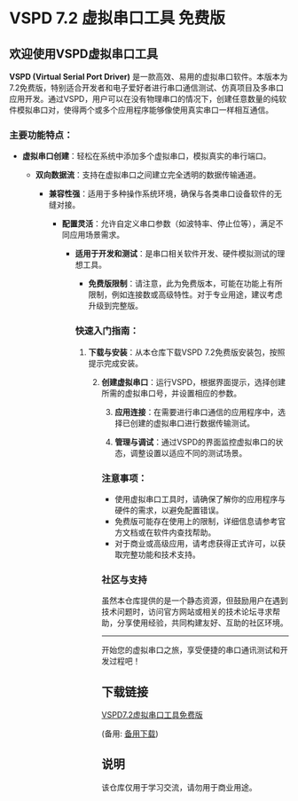 # VSPD 7.2 虚拟串口工具 免费版

## 欢迎使用VSPD虚拟串口工具

**VSPD (Virtual Serial Port Driver)** 是一款高效、易用的虚拟串口软件。本版本为7.2免费版，特别适合开发者和电子爱好者进行串口通信测试、仿真项目及多串口应用开发。通过VSPD，用户可以在没有物理串口的情况下，创建任意数量的纯软件模拟串口对，使得两个或多个应用程序能够像使用真实串口一样相互通信。

### 主要功能特点：

- **虚拟串口创建**：轻松在系统中添加多个虚拟串口，模拟真实的串行端口。

  - **双向数据流**：支持在虚拟串口之间建立完全透明的数据传输通道。

    - **兼容性强**：适用于多种操作系统环境，确保与各类串口设备软件的无缝对接。

      - **配置灵活**：允许自定义串口参数（如波特率、停止位等），满足不同应用场景需求。

        - **适用于开发和测试**：是串口相关软件开发、硬件模拟测试的理想工具。

          - **免费版限制**：请注意，此为免费版本，可能在功能上有所限制，例如连接数或高级特性。对于专业用途，建议考虑升级到完整版。

          ### 快速入门指南：

          1. **下载与安装**：从本仓库下载VSPD 7.2免费版安装包，按照提示完成安装。

             2. **创建虚拟串口**：运行VSPD，根据界面提示，选择创建所需的虚拟串口号，并设置相应的参数。

                3. **应用连接**：在需要进行串口通信的应用程序中，选择已创建的虚拟串口进行数据传输测试。

                4. **管理与调试**：通过VSPD的界面监控虚拟串口的状态，调整设置以适应不同的测试场景。

                ### 注意事项：

                - 使用虚拟串口工具时，请确保了解你的应用程序与硬件的需求，以避免配置错误。
                - 免费版可能存在使用上的限制，详细信息请参考官方文档或在软件内查找帮助。
                - 对于商业或高级应用，请考虑获得正式许可，以获取完整功能和技术支持。

                ### 社区与支持

                虽然本仓库提供的是一个静态资源，但鼓励用户在遇到技术问题时，访问官方网站或相关的技术论坛寻求帮助，分享使用经验，共同构建友好、互助的社区环境。

                ---

                开始您的虚拟串口之旅，享受便捷的串口通讯测试和开发过程吧！

                ## 下载链接
                [VSPD7.2虚拟串口工具免费版](https://pan.quark.cn/s/48e84eb4e5a4) 

                (备用: [备用下载](https://pan.baidu.com/s/1r_fLlkzMfB5VU_MAZB7mpQ?pwd=1234))

                ## 说明

                该仓库仅用于学习交流，请勿用于商业用途。

